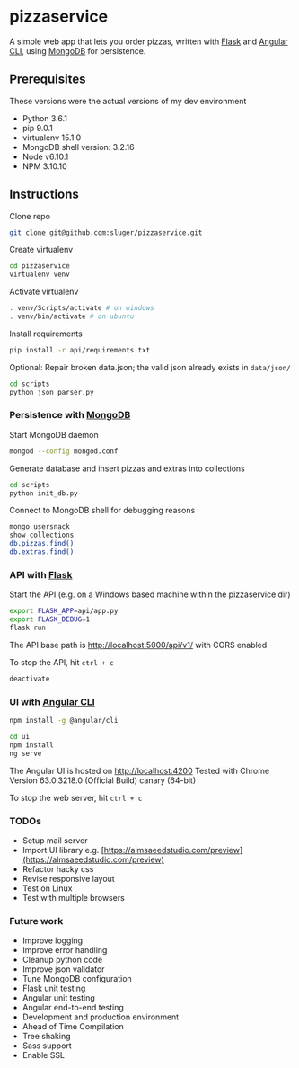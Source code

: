 # pizzaservice
A simple web app that lets you order pizzas, written with [Flask](http://flask.pocoo.org/) and [Angular CLI](https://github.com/angular/angular-cli), using [MongoDB](https://www.mongodb.com/) for persistence.
## Prerequisites
These versions were the actual versions of my dev environment
* Python 3.6.1
* pip 9.0.1
* virtualenv 15.1.0
* MongoDB shell version: 3.2.16
* Node v6.10.1
* NPM 3.10.10

## Instructions

Clone repo
```bash
git clone git@github.com:sluger/pizzaservice.git
```

Create virtualenv
```bash
cd pizzaservice
virtualenv venv
```

Activate virtualenv
```bash
. venv/Scripts/activate # on windows
. venv/bin/activate # on ubuntu
```

Install requirements
```bash
pip install -r api/requirements.txt
```

Optional: Repair broken data.json; the valid json already exists in `data/json/`
```bash
cd scripts
python json_parser.py
```

### Persistence with [MongoDB](https://www.mongodb.com/)
Start MongoDB daemon
```bash
mongod --config mongod.conf
```

Generate database and insert pizzas and extras into collections
```bash
cd scripts
python init_db.py
```

Connect to MongoDB shell for debugging reasons
```bash
mongo usersnack
show collections
db.pizzas.find()
db.extras.find()
```

### API with [Flask](http://flask.pocoo.org/)
Start the API (e.g. on a Windows based machine within the pizzaservice dir)
```bash
export FLASK_APP=api/app.py
export FLASK_DEBUG=1
flask run
```

The API base path is [http://localhost:5000/api/v1/](http://localhost:5000/api/v1/) with CORS enabled

To stop the API, hit `ctrl + c`
```bash
deactivate
```

### UI with [Angular CLI](https://github.com/angular/angular-cli)
```bash
npm install -g @angular/cli

cd ui
npm install
ng serve
```

The Angular UI is hosted on [http://localhost:4200](http://localhost:4200)
Tested with Chrome Version 63.0.3218.0 (Official Build) canary (64-bit)

To stop the web server, hit `ctrl + c`

### TODOs
* Setup mail server
* Import UI library e.g. [https://almsaeedstudio.com/preview](https://almsaeedstudio.com/preview)
* Refactor hacky css
* Revise responsive layout
* Test on Linux
* Test with multiple browsers

### Future work
* Improve logging
* Improve error handling
* Cleanup python code
* Improve json validator
* Tune MongoDB configuration
* Flask unit testing
* Angular unit testing
* Angular end-to-end testing
* Development and production environment
* Ahead of Time Compilation
* Tree shaking
* Sass support
* Enable SSL
